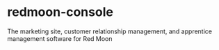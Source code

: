 # redmoon-console
The marketing site, customer relationship management, and apprentice management software for Red Moon
